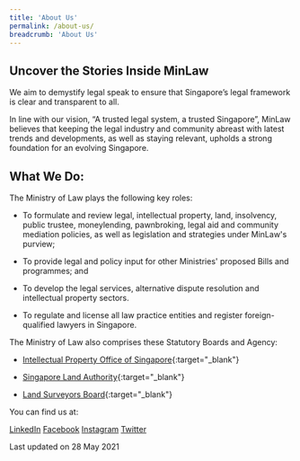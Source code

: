 ```yaml
---
title: 'About Us'
permalink: /about-us/
breadcrumb: 'About Us'
---
```


## Uncover the Stories Inside MinLaw

We aim to demystify legal speak to ensure that Singapore’s legal framework is clear and transparent to all.

In line with our vision, “A trusted legal system, a trusted Singapore”, MinLaw believes that keeping the legal industry and community abreast with latest trends and developments, as well as staying relevant, upholds a strong foundation for an evolving Singapore.

## What We Do:

The Ministry of Law plays the following key roles:

* To formulate and review legal, intellectual property, land, insolvency, public trustee, moneylending, pawnbroking, legal aid and community mediation policies, as well as legislation and strategies under MinLaw's purview;

* To provide legal and policy input for other Ministries' proposed Bills and programmes; and

* To develop the legal services, alternative dispute resolution and intellectual property sectors.

* To regulate and license all law practice entities and register foreign-qualified lawyers in Singapore.

The Ministry of Law also comprises these Statutory Boards and Agency:

* [Intellectual Property Office of Singapore](https://www.ipos.gov.sg/){:target="_blank"}

* [Singapore Land Authority](https://www1.sla.gov.sg/){:target="_blank"}

* [Land Surveyors Board](https://www.mlaw.gov.sg/content/lsb/en.html){:target="_blank"}

You can find us at:

[LinkedIn](https://www.linkedin.com/company/minlawsg)
[Facebook](https://www.facebook.com/minlawsg)
[Instagram](https://www.instagram.com/minlawsg)
[Twitter](https://www.twitter.com/minlawsg)

<p class="right-side-updated">Last updated on 28 May 2021</p>
